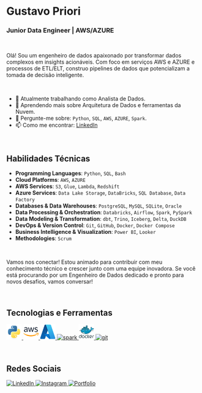 # Gustavo Priori
### Junior Data Engineer | AWS/AZURE

<br>

Olá! Sou um engenheiro de dados apaixonado por transformar dados complexos em insights acionáveis. Com foco em serviços AWS e AZURE e processos de ETL/ELT, construo pipelines de dados que potencializam a tomada de decisão inteligente.

<br>

- 🔭 Atualmente trabalhando como Analista de Dados.
- 🌱 Aprendendo mais sobre Arquitetura de Dados e ferramentas da Nuvem.
- 💬 Pergunte-me sobre: `Python`, `SQL`, `AWS`, `AZURE`, `Spark`.
- 📫 Como me encontrar: [LinkedIn](https://www.linkedin.com/in/gustavo-priori-4bba04210/)

<br>

## Habilidades Técnicas
- **Programming Languages**: `Python`, `SQL`, `Bash`
- **Cloud Platforms**: `AWS`, `AZURE`
- **AWS Services**: `S3`, `Glue`, `Lambda`, `Redshift`
- **Azure Services**: `Data Lake Storage`, `DataBricks`, `SQL Database`, `Data Factory`
- **Databases & Data Warehouses**: `PostgreSQL`, `MySQL`, `SQLite`, `Oracle`
- **Data Processing & Orchestration**: `Databricks`, `Airflow`, `Spark`, `PySpark`
- **Data Modeling & Transformation**: `dbt`, `Trino`, `Iceberg`, `Delta`, `DuckDB`
- **DevOps & Version Control**: `Git`, `GitHub`, `Docker`, `Docker Compose`
- **Business Intelligence & Visualization**: `Power BI`, `Looker`
- **Methodologies**: `Scrum`

<br>

Vamos nos conectar! Estou animado para contribuir com meu conhecimento técnico e crescer junto com uma equipe inovadora. Se você está procurando por um Engenheiro de Dados dedicado e pronto para novos desafios, vamos conversar!

<br>

## Tecnologias e Ferramentas
<p align="left">
  <a href="https://www.python.org" target="_blank" rel="noreferrer">
    <img src="https://raw.githubusercontent.com/devicons/devicon/master/icons/python/python-original.svg" alt="python" width="40" height="40"/>
  </a>
  <a href="https://aws.amazon.com" target="_blank" rel="noreferrer">
    <img src="https://raw.githubusercontent.com/devicons/devicon/master/icons/amazonwebservices/amazonwebservices-original-wordmark.svg" alt="aws" width="40" height="40"/>
  </a>
  <a href="https://azure.microsoft.com/pt-br" target="_blank" rel="noreferrer">
    <img src="https://raw.githubusercontent.com/devicons/devicon/master/icons/azure/azure-original.svg" alt="azure" width="40" height="40"/>
  </a>
  <a href="https://spark.apache.org/" target="_blank" rel="noreferrer">
    <img src="https://www.vectorlogo.zone/logos/apache_spark/apache_spark-icon.svg" alt="spark" width="40" height="40"/>
  </a>
  <a href="https://www.docker.com/" target="_blank" rel="noreferrer">
    <img src="https://raw.githubusercontent.com/devicons/devicon/master/icons/docker/docker-original-wordmark.svg" alt="docker" width="40" height="40"/>
  </a>
  <a href="https://git-scm.com/" target="_blank" rel="noreferrer">
    <img src="https://www.vectorlogo.zone/logos/git-scm/git-scm-icon.svg" alt="git" width="40" height="40"/>
  </a>
</p>

<br>

## Redes Sociais
<p align="left">
  <a href="https://www.linkedin.com/in/gustavo-priori-4bba04210/" target="_blank">
    <img src="https://img.shields.io/badge/LinkedIn-0077B5?style=for-the-badge&logo=linkedin&logoColor=white" alt="LinkedIn">
  </a>
  <a href="https://www.instagram.com/gustavomorais4/" target="_blank">
    <img src="https://img.shields.io/badge/Instagram-E4405F?style=for-the-badge&logo=instagram&logoColor=white" alt="Instagram">
  </a>
  <a href="https://guustaaf02.github.io/" target="_blank">
    <img src="https://img.shields.io/badge/Portfolio-000000?style=for-the-badge&logo=About.me&logoColor=white" alt="Portfolio">
  </a>
</p>
